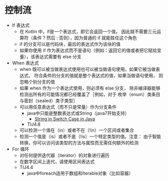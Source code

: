 # 控制流

+ If 表达式
  + 在 Kotlin 中，if是一个表达式，即它会返回一个值。 因此就不需要三元运算符（条件 ? 然后 : 否则），因为普通的 if 就能胜任这个角色
  + if 的分支可以是代码块，最后的表达式作为该块的值
  + 如果你使用 if 作为表达式而不是语句（例如：返回它的值或者把它赋给变量），该表达式需要有 else 分支
+ When 表达式
  + when 既可以被当做表达式使用也可以被当做语句使用。如果它被当做表达式， 符合条件的分支的值就是整个表达式的值，如果当做语句使用， 则忽略个别分支的值
  + 如果 when 作为一个表达式使用，则必须有 else 分支， 除非编译器能够检测出所有的可能情况都已经覆盖了［例如，对于 枚举（enum）类条目与密封（sealed）类子类型］
  + 可以用任意表达式（而不只是常量）作为分支条件
    + java中只能是整数表达式或String（java7开始支持）
      + [String in Switch Case in Java](https://www.geeksforgeeks.org/string-in-switch-case-in-java/)
    + TIJ4.8
  + 可以检测一个值在（in）或者不在（!in）一个区间或者集合
  + 检测一个值是（is）或者不是（!is）一个特定类型的值。注意： 由于智能转换，你可以访问该类型的方法与属性而无需任何额外的检测
+ For 循环
  + 对任何提供迭代器（iterator）的对象进行遍历
  + 在数字区间上迭代，请使用区间表达式
  + TIJ4.4
    + java中foreach适用于数组和Iterable对象（比如容器）